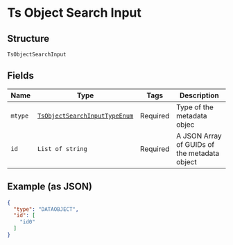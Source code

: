 
# Ts Object Search Input

## Structure

`TsObjectSearchInput`

## Fields

| Name | Type | Tags | Description |
|  --- | --- | --- | --- |
| `mtype` | [`TsObjectSearchInputTypeEnum`](../../doc/models/ts-object-search-input-type-enum.md) | Required | Type of the metadata objec |
| `id` | `List of string` | Required | A JSON Array of GUIDs of the metadata object |

## Example (as JSON)

```json
{
  "type": "DATAOBJECT",
  "id": [
    "id0"
  ]
}
```

